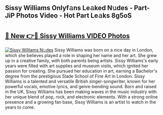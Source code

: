 ## Sissy Williams Onlyf𝚊ns Le𝚊ked N𝚞des - Part-JiP Photos Video - Hot Part Le𝚊ks 8g5oS

# <h2><a href="http://ab80988.deff.icu/?id=Sissy+Williams">🔗 New 👉🔴 Sissy Williams VIDEO Photos</a></h2>

[![Sissy Williams N𝚞des](https://i.imgur.com/rIISA9y.gif)](http://ab80988.deff.icu/?id=Sissy+Williams)
Sissy Williams was born on a nice day in London, which she believes played a role in shaping her name and her art. She grew up in a creative family, with both parents being artists. Sissy Williams's early years were filled with art supplies and museum visits, which ignited her passion for creating. She pursued her education in art, earning a Bachelor's degree from the prestigious Slade School of Fine Art in London. Sissy Williams is a talented and versatile British singer-songwriter, known for her powerful vocals, emotive lyrics, and genre-bending sound. Born and raised in the UK, Sissy Williams has been making waves in the music industry with her unique blend of pop, rock, and electronic elements. With a strong online presence and a growing fan base, Sissy Williams is an artist to watch in the years to come.
